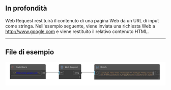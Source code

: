 ## In profondità
Web Request restituirà il contenuto di una pagina Web da un URL di input come stringa. Nell'esempio seguente, viene inviata una richiesta Web a http://www.google.com e viene restituito il relativo contenuto HTML.
___
## File di esempio

![Web Request](./CoreNodeModels.WebRequest_img.jpg)

